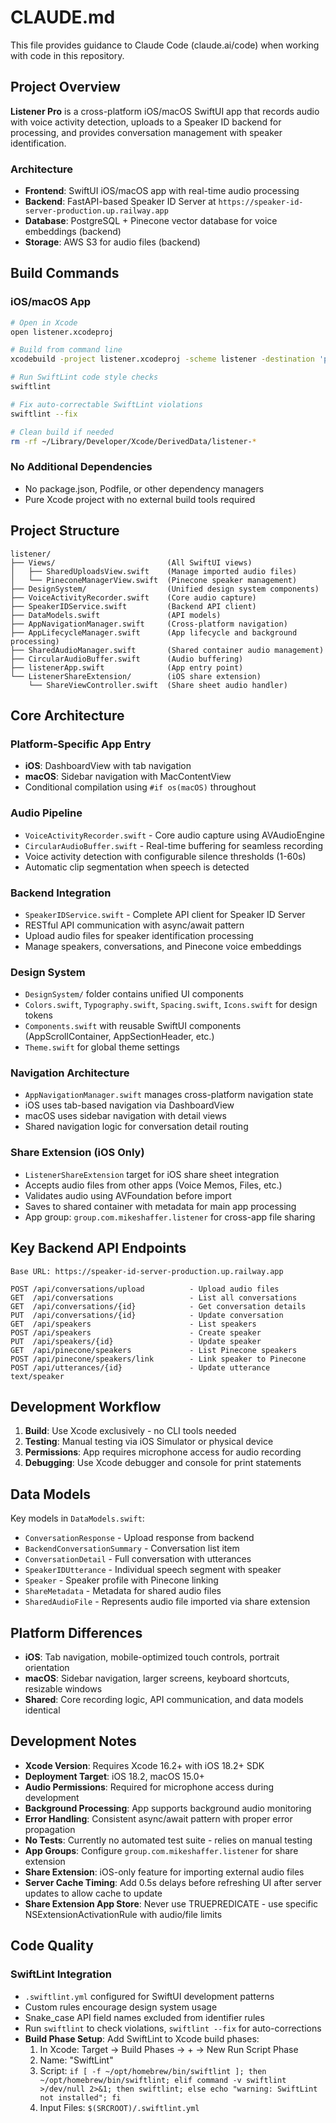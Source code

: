 # CLAUDE.md

This file provides guidance to Claude Code (claude.ai/code) when working with code in this repository.

## Project Overview

**Listener Pro** is a cross-platform iOS/macOS SwiftUI app that records audio with voice activity detection, uploads to a Speaker ID backend for processing, and provides conversation management with speaker identification.

### Architecture
- **Frontend**: SwiftUI iOS/macOS app with real-time audio processing
- **Backend**: FastAPI-based Speaker ID Server at `https://speaker-id-server-production.up.railway.app`
- **Database**: PostgreSQL + Pinecone vector database for voice embeddings (backend)
- **Storage**: AWS S3 for audio files (backend)

## Build Commands

### iOS/macOS App
```bash
# Open in Xcode
open listener.xcodeproj

# Build from command line  
xcodebuild -project listener.xcodeproj -scheme listener -destination 'platform=iOS Simulator,name=iPhone 16' build

# Run SwiftLint code style checks
swiftlint

# Fix auto-correctable SwiftLint violations
swiftlint --fix

# Clean build if needed
rm -rf ~/Library/Developer/Xcode/DerivedData/listener-*
```

### No Additional Dependencies
- No package.json, Podfile, or other dependency managers
- Pure Xcode project with no external build tools required

## Project Structure

```
listener/
├── Views/                         (All SwiftUI views)
│   ├── SharedUploadsView.swift    (Manage imported audio files)
│   └── PineconeManagerView.swift  (Pinecone speaker management)
├── DesignSystem/                  (Unified design system components)
├── VoiceActivityRecorder.swift    (Core audio capture)
├── SpeakerIDService.swift         (Backend API client) 
├── DataModels.swift               (API models)
├── AppNavigationManager.swift     (Cross-platform navigation)
├── AppLifecycleManager.swift      (App lifecycle and background processing)
├── SharedAudioManager.swift       (Shared container audio management)
├── CircularAudioBuffer.swift      (Audio buffering)
├── listenerApp.swift              (App entry point)
└── ListenerShareExtension/        (iOS share extension)
    └── ShareViewController.swift  (Share sheet audio handler)
```

## Core Architecture

### Platform-Specific App Entry
- **iOS**: DashboardView with tab navigation
- **macOS**: Sidebar navigation with MacContentView
- Conditional compilation using `#if os(macOS)` throughout

### Audio Pipeline
- `VoiceActivityRecorder.swift` - Core audio capture using AVAudioEngine
- `CircularAudioBuffer.swift` - Real-time buffering for seamless recording
- Voice activity detection with configurable silence thresholds (1-60s)
- Automatic clip segmentation when speech is detected

### Backend Integration
- `SpeakerIDService.swift` - Complete API client for Speaker ID Server
- RESTful API communication with async/await pattern
- Upload audio files for speaker identification processing
- Manage speakers, conversations, and Pinecone voice embeddings

### Design System
- `DesignSystem/` folder contains unified UI components
- `Colors.swift`, `Typography.swift`, `Spacing.swift`, `Icons.swift` for design tokens
- `Components.swift` with reusable SwiftUI components (AppScrollContainer, AppSectionHeader, etc.)
- `Theme.swift` for global theme settings

### Navigation Architecture
- `AppNavigationManager.swift` manages cross-platform navigation state
- iOS uses tab-based navigation via DashboardView
- macOS uses sidebar navigation with detail views
- Shared navigation logic for conversation detail routing

### Share Extension (iOS Only)
- `ListenerShareExtension` target for iOS share sheet integration
- Accepts audio files from other apps (Voice Memos, Files, etc.)
- Validates audio using AVFoundation before import
- Saves to shared container with metadata for main app processing
- App group: `group.com.mikeshaffer.listener` for cross-app file sharing

## Key Backend API Endpoints

```
Base URL: https://speaker-id-server-production.up.railway.app

POST /api/conversations/upload          - Upload audio files
GET  /api/conversations                 - List all conversations  
GET  /api/conversations/{id}            - Get conversation details
PUT  /api/conversations/{id}            - Update conversation
GET  /api/speakers                      - List speakers
POST /api/speakers                      - Create speaker
PUT  /api/speakers/{id}                 - Update speaker
GET  /api/pinecone/speakers             - List Pinecone speakers
POST /api/pinecone/speakers/link        - Link speaker to Pinecone
POST /api/utterances/{id}               - Update utterance text/speaker
```

## Development Workflow

1. **Build**: Use Xcode exclusively - no CLI tools needed
2. **Testing**: Manual testing via iOS Simulator or physical device
3. **Permissions**: App requires microphone access for audio recording
4. **Debugging**: Use Xcode debugger and console for print statements

## Data Models

Key models in `DataModels.swift`:
- `ConversationResponse` - Upload response from backend
- `BackendConversationSummary` - Conversation list item
- `ConversationDetail` - Full conversation with utterances
- `SpeakerIDUtterance` - Individual speech segment with speaker
- `Speaker` - Speaker profile with Pinecone linking
- `ShareMetadata` - Metadata for shared audio files
- `SharedAudioFile` - Represents audio file imported via share extension

## Platform Differences

- **iOS**: Tab navigation, mobile-optimized touch controls, portrait orientation
- **macOS**: Sidebar navigation, larger screens, keyboard shortcuts, resizable windows
- **Shared**: Core recording logic, API communication, and data models identical

## Development Notes

- **Xcode Version**: Requires Xcode 16.2+ with iOS 18.2+ SDK  
- **Deployment Target**: iOS 18.2, macOS 15.0+
- **Audio Permissions**: Required for microphone access during development
- **Background Processing**: App supports background audio monitoring
- **Error Handling**: Consistent async/await pattern with proper error propagation
- **No Tests**: Currently no automated test suite - relies on manual testing
- **App Groups**: Configure `group.com.mikeshaffer.listener` for share extension
- **Share Extension**: iOS-only feature for importing external audio files
- **Server Cache Timing**: Add 0.5s delays before refreshing UI after server updates to allow cache to update
- **Share Extension App Store**: Never use TRUEPREDICATE - use specific NSExtensionActivationRule with audio/file limits

## Code Quality

### SwiftLint Integration
- `.swiftlint.yml` configured for SwiftUI development patterns
- Custom rules encourage design system usage
- Snake_case API field names excluded from identifier rules
- Run `swiftlint` to check violations, `swiftlint --fix` for auto-corrections
- **Build Phase Setup**: Add SwiftLint to Xcode build phases:
  1. In Xcode: Target → Build Phases → + → New Run Script Phase
  2. Name: "SwiftLint"
  3. Script: `if [ -f ~/opt/homebrew/bin/swiftlint ]; then ~/opt/homebrew/bin/swiftlint; elif command -v swiftlint >/dev/null 2>&1; then swiftlint; else echo "warning: SwiftLint not installed"; fi`
  4. Input Files: `$(SRCROOT)/.swiftlint.yml`